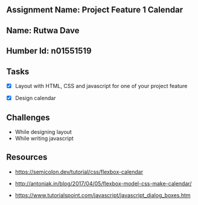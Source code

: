 ## Assignment Name: Project Feature 1 Calendar



## Name: Rutwa Dave
## Humber Id: n01551519


## Tasks



- [x] Layout with  HTML, CSS and javascript  for one of your project feature
-[x] Design calendar


## Challenges


- While designing layout 
- While writing javascript



## Resources


- https://semicolon.dev/tutorial/css/flexbox-calendar

- http://antoniak.in/blog/2017/04/05/flexbox-model-css-make-calendar/

- https://www.tutorialspoint.com/javascript/javascript_dialog_boxes.htm









